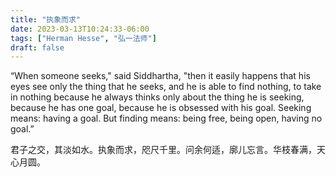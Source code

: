 ```yaml
---
title: "执象而求"
date: 2023-03-13T10:24:33-06:00
tags: ["Herman Hesse", "弘一法师"]
draft: false
---
```


“When someone seeks," said Siddhartha, "then it easily happens that his eyes see only the thing that he seeks, and he is able to find nothing, to take in nothing because he always thinks only about the thing he is seeking, because he has one goal, because he is obsessed with his goal. Seeking means: having a goal. But finding means: being free, being open, having no goal.” 

君子之交，其淡如水。执象而求，咫尺千里。问余何适，廓儿忘言。华枝春满，天心月圆。

